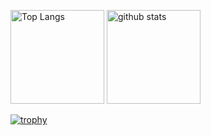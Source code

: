 <p align="left"> 
  <img alt="Top Langs" height="150px" src="https://github-readme-stats.vercel.app/api/top-langs/?username=karaage53177a&layout=compact&show_icons=true&theme=onedark" />
  <img alt="github stats" height="150px" src="https://github-readme-stats.vercel.app/api?username=karaage53177a&theme=onedark&show_icons=ture" />
</p>

[![trophy](https://github-profile-trophy.vercel.app/?username=karaage53177a&theme=dracula&column=7)](https://github.com/ryo-ma/github-profile-trophy)

<!--
**karaage53177a/karaage53177a** is a ✨ _special_ ✨ repository because its `README.md` (this file) appears on your GitHub profile.

Here are some ideas to get you started:

- 🔭 I’m currently working on ...
- 🌱 I’m currently learning ...
- 👯 I’m looking to collaborate on ...
- 🤔 I’m looking for help with ...
- 💬 Ask me about ...
- 📫 How to reach me: ...
- 😄 Pronouns: ...
- ⚡ Fun fact: ...
-->
